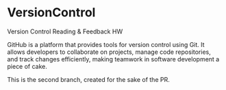 # VersionControl
Version Control Reading &amp; Feedback HW

GitHub is a platform that provides tools for version control using Git. It allows developers to collaborate on projects, manage code repositories, and track changes efficiently, making teamwork in software development a piece of cake.

This is the second branch, created for the sake of the PR.
